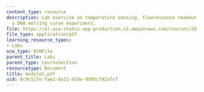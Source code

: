 ```yaml
---
content_type: resource
description: Lab exercise on temperature sensing, fluorescence readout system, and
  a DNA melting curve experiment.
file: https://ol-ocw-studio-app-production.s3.amazonaws.com/courses/20-309-biological-engineering-ii-instrumentation-and-measurement-fall-2006/0c9c517efae28a31929a9d95cf92afcf_module1.pdf
file_type: application/pdf
learning_resource_types:
- Labs
ocw_type: OCWFile
parent_title: Labs
parent_type: CourseSection
resourcetype: Document
title: module1.pdf
uid: 0c9c517e-fae2-8a31-929a-9d95cf92afcf
---
```

